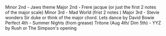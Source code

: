 Minor 2nd - Jaws theme 
Major 2nd - Frere jacque (or just the first 2 notes of the major scale)
Minor 3rd - Mad World (frist 2 notes )
Major 3rd - Stevie wonders Sir duke or think of the major chord. Lets dance by David Bowie
Perfect 4th - Summer Nights (from grease) 
Tritone (Aug 4th/ Dim 5th) - YYZ by Rush or The Simpson's opening
